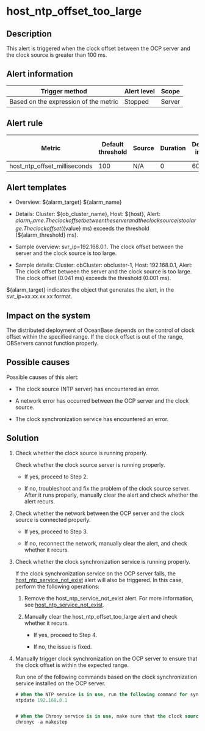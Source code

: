 host_ntp_offset_too_large
==============================================

Description
--------------------------------

This alert is triggered when the clock offset between the OCP server and the clock source is greater than 100 ms.

**Alert information**
------------------------------------------

|            Trigger method             | Alert level | Scope  |
|---------------------------------------|-------------|--------|
| Based on the expression of the metric | Stopped     | Server |

**Alert rule**
-----------------------------------

|            Metric            | Default threshold | Source | Duration | Detection interval | Time before clearance |
|------------------------------|-------------------|--------|----------|--------------------|-----------------------|
| host_ntp_offset_milliseconds | 100               | N/A    | 0        | 60s                | 5 min                 |

Alert templates
------------------------------------

* Overview: ${alarm_target} ${alarm_name}

* Details: Cluster: ${ob_cluster_name}, Host: ${host}, Alert: ${alarm_name}. The clock offset between the server and the clock source is too large. The clock offset (${value} ms) exceeds the threshold (${alarm_threshold} ms).

* Sample overview: svr_ip=192.168.0.1. The clock offset between the server and the clock source is too large.

* Sample details: Cluster: obCluster: obcluster-1, Host: 192.168.0.1, Alert: The clock offset between the server and the clock source is too large. The clock offset (0.041 ms) exceeds the threshold (0.001 ms).

\${alarm_target} indicates the object that generates the alert, in the svr_ip=xx.xx.xx.xx format.

Impact on the system
-----------------------------------------

The distributed deployment of OceanBase depends on the control of clock offset within the specified range. If the clock offset is out of the range, OBServers cannot function properly.

Possible causes
------------------------------------

Possible causes of this alert:

* The clock source (NTP server) has encountered an error.

* A network error has occurred between the OCP server and the clock source.

* The clock synchronization service has encountered an error.

Solution
-----------------------------

1. Check whether the clock source is running properly.

   Check whether the clock source server is running properly.
   * If yes, proceed to Step 2.

   * If no, troubleshoot and fix the problem of the clock source server. After it runs properly, manually clear the alert and check whether the alert recurs.

2. Check whether the network between the OCP server and the clock source is connected properly.

   * If yes, proceed to Step 3.

   * If no, reconnect the network, manually clear the alert, and check whether it recurs.

3. Check whether the clock synchronization service is running properly.

   If the clock synchronization service on the OCP server fails, the [host_ntp_service_not_exist](../3.application-alert/21.host_ntp_service_not_exist.md) alert will also be triggered. In this case, perform the following operations:
   1. Remove the host_ntp_service_not_exist alert. For more information, see [host_ntp_service_not_exist](../3.application-alert/21.host_ntp_service_not_exist.md).

   2. Manually clear the host_ntp_offset_too_large alert and check whether it recurs.

      * If yes, proceed to Step 4.

      * If no, the issue is fixed.

4. Manually trigger clock synchronization on the OCP server to ensure that the clock offset is within the expected range.

   Run one of the following commands based on the clock synchronization service installed on the OCP server.

   ```sql
   # When the NTP service is in use, run the following command for synchronization (192.168.0.1 indicates the IP address of the clock source that must be specified): 
   ntpdate 192.168.0.1
   
   
   # When the Chrony service is in use, make sure that the clock source has been configured in the /etc/chrony.conf file and run the following command for synchronization: 
   chronyc -a makestep
   ```
